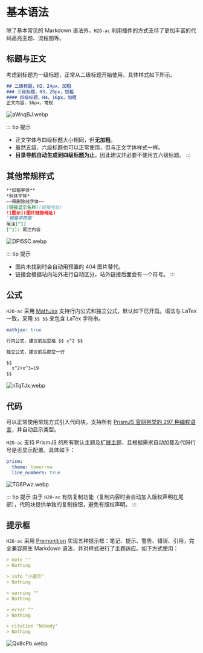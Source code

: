 # 基本语法

除了基本常见的 Markdown 语法外，`H2O-ac` 利用插件的方式支持了更加丰富的代码高亮主题、流程图等。

## 标题与正文

考虑到标题为一级标题，正常从二级标题开始使用，具体样式如下所示。

```markdown
## 二级标题，H2，24px，加粗
### 三级标题，H3，20px，加粗
#### 四级标题，H4，16px，加粗
正文内容，16px，常规
```

![aWnqBJ.webp](/imgs/aWnqBJ.webp)

::: tip 提示
- 正文字体与四级标题大小相同，但**无加粗**。
- 虽然五级、六级标题也可以正常使用，但与正文字体样式一样。
- **目录导航自动生成到四级标题为止**，因此建议非必要不使用五六级标题。
:::

## 其他常规样式

```markdown
**加粗字体**
*斜体字体*
~~带删除线字体~~
[链接显示名称](链接地址)
![图示](图片链接地址)
`特殊字符串`
尾注[^1]
[^1]: 尾注内容
```

![DPl5SC.webp](/imgs/DPl5SC.webp)

::: tip 提示 
- 图片未找到时会自动用预置的 404 图片替代。
- 链接会根据站内站外进行自动区分，站外链接后面会有一个符号。
:::

## 公式

`H2O-ac` 采用 [MathJax](https://www.mathjax.org/) 支持行内公式和独立公式，默认如下已开启。语法与 LaTex 一致，采用 `$$ $$` 来包含 LaTex 字符串。

```yaml
mathjax: true
```

```markdown
行内公式，建议前后空格 $$ x^2 $$

独立公式，建议前后都空一行

$$
  x^2+x^3=19
$$
```

![nTqTJx.webp](/imgs/nTqTJx.webp)

## 代码

可以正常使用常规方式引入代码块，支持所有 [PrismJS 官网列举的 297 种编程语言](https://prismjs.com/#supported-languages)，并自动显示类型。

`H2O-ac` 支持 PrismJS 的所有默认主题及[扩展主题](https://github.com/PrismJS/prism-themes/tree/master/themes)，且根据需求自动加载及代码行号是否显示配置。具体如下：

```yaml
prism:
  theme: tomorrow
  line_numbers: true
```

![TG6Pwz.webp](/imgs/TG6Pwz.webp)

::: tip 提示
由于 `H2O-ac` 有防复制功能（复制内容时会自动加入版权声明在尾部），代码块提供单独的复制按钮，避免有版权声明。
:::

## 提示框

`H2O-ac` 采用 [Premonition](https://github.com/lazee/premonition) 实现五种提示框：笔记、提示、警告、错误、引用，完全兼容原生 Markdown 语法，并对样式进行了主题适应。如下方式使用：

```markdown
> note ""
> Nothing

> info "小提示"
> Nothing

> warning ""
> Nothing

> error ""
> Nothing

> citation "Nobody"
> Nothing

```

![Qx8cPb.webp](/imgs/Qx8cPb.webp)


